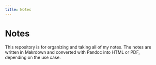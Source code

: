 ```yaml
---
title: Notes
---
```

# Notes

This repository is for organizing and taking all of my notes. The notes are
written in Makrdown and converted with Pandoc into HTML or PDF, depending on
the use case.
